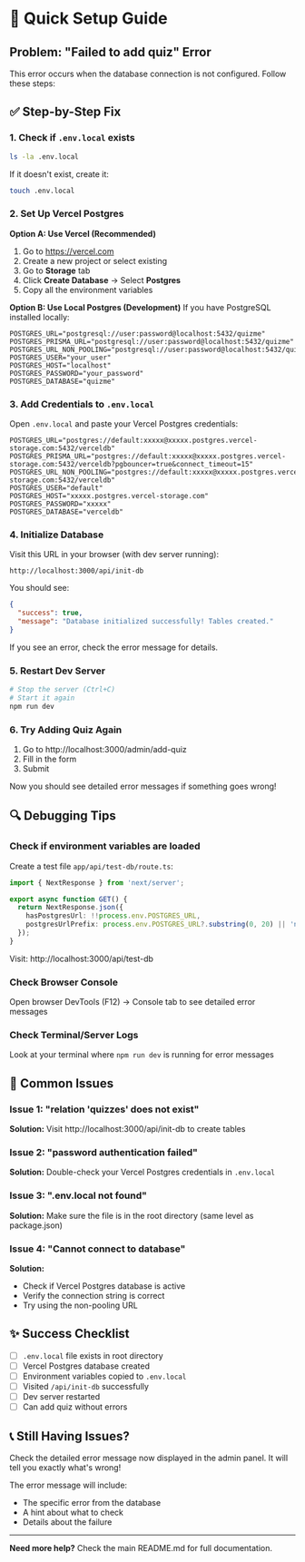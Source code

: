 # 🚀 Quick Setup Guide

## Problem: "Failed to add quiz" Error

This error occurs when the database connection is not configured. Follow these steps:

## ✅ Step-by-Step Fix

### 1. Check if `.env.local` exists
```bash
ls -la .env.local
```

If it doesn't exist, create it:
```bash
touch .env.local
```

### 2. Set Up Vercel Postgres

**Option A: Use Vercel (Recommended)**
1. Go to https://vercel.com
2. Create a new project or select existing
3. Go to **Storage** tab
4. Click **Create Database** → Select **Postgres**
5. Copy all the environment variables

**Option B: Use Local Postgres (Development)**
If you have PostgreSQL installed locally:
```env
POSTGRES_URL="postgresql://user:password@localhost:5432/quizme"
POSTGRES_PRISMA_URL="postgresql://user:password@localhost:5432/quizme"
POSTGRES_URL_NON_POOLING="postgresql://user:password@localhost:5432/quizme"
POSTGRES_USER="your_user"
POSTGRES_HOST="localhost"
POSTGRES_PASSWORD="your_password"
POSTGRES_DATABASE="quizme"
```

### 3. Add Credentials to `.env.local`

Open `.env.local` and paste your Vercel Postgres credentials:
```env
POSTGRES_URL="postgres://default:xxxxx@xxxxx.postgres.vercel-storage.com:5432/verceldb"
POSTGRES_PRISMA_URL="postgres://default:xxxxx@xxxxx.postgres.vercel-storage.com:5432/verceldb?pgbouncer=true&connect_timeout=15"
POSTGRES_URL_NON_POOLING="postgres://default:xxxxx@xxxxx.postgres.vercel-storage.com:5432/verceldb"
POSTGRES_USER="default"
POSTGRES_HOST="xxxxx.postgres.vercel-storage.com"
POSTGRES_PASSWORD="xxxxx"
POSTGRES_DATABASE="verceldb"
```

### 4. Initialize Database

Visit this URL in your browser (with dev server running):
```
http://localhost:3000/api/init-db
```

You should see:
```json
{
  "success": true,
  "message": "Database initialized successfully! Tables created."
}
```

If you see an error, check the error message for details.

### 5. Restart Dev Server

```bash
# Stop the server (Ctrl+C)
# Start it again
npm run dev
```

### 6. Try Adding Quiz Again

1. Go to http://localhost:3000/admin/add-quiz
2. Fill in the form
3. Submit

Now you should see detailed error messages if something goes wrong!

## 🔍 Debugging Tips

### Check if environment variables are loaded
Create a test file `app/api/test-db/route.ts`:
```typescript
import { NextResponse } from 'next/server';

export async function GET() {
  return NextResponse.json({
    hasPostgresUrl: !!process.env.POSTGRES_URL,
    postgresUrlPrefix: process.env.POSTGRES_URL?.substring(0, 20) || 'not set'
  });
}
```

Visit: http://localhost:3000/api/test-db

### Check Browser Console
Open browser DevTools (F12) → Console tab to see detailed error messages

### Check Terminal/Server Logs
Look at your terminal where `npm run dev` is running for error messages

## 🎯 Common Issues

### Issue 1: "relation 'quizzes' does not exist"
**Solution:** Visit http://localhost:3000/api/init-db to create tables

### Issue 2: "password authentication failed"
**Solution:** Double-check your Vercel Postgres credentials in `.env.local`

### Issue 3: ".env.local not found"
**Solution:** Make sure the file is in the root directory (same level as package.json)

### Issue 4: "Cannot connect to database"
**Solution:** 
- Check if Vercel Postgres database is active
- Verify the connection string is correct
- Try using the non-pooling URL

## ✨ Success Checklist

- [ ] `.env.local` file exists in root directory
- [ ] Vercel Postgres database created
- [ ] Environment variables copied to `.env.local`
- [ ] Visited `/api/init-db` successfully
- [ ] Dev server restarted
- [ ] Can add quiz without errors

## 📞 Still Having Issues?

Check the detailed error message now displayed in the admin panel. It will tell you exactly what's wrong!

The error message will include:
- The specific error from the database
- A hint about what to check
- Details about the failure

---

**Need more help?** Check the main README.md for full documentation.
